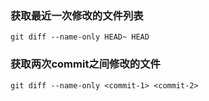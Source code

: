 ### 获取最近一次修改的文件列表

`git diff --name-only HEAD~ HEAD`

### 获取两次commit之间修改的文件

`git diff --name-only <commit-1> <commit-2>`